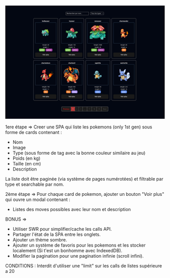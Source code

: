 ![PokeCard](/img/pokecard.png)

1ere étape => Creer une SPA qui liste les pokemons (only 1st gen) sous forme de cards contenant :

- Nom
- Image
- Type (sous forme de tag avec la bonne couleur similaire au jeu)
- Poids (en kg)
- Taille (en cm)
- Description

La liste doit être paginée (via système de pages numérotées) et filtrable par type et searchable par nom.

2ème étape => Pour chaque card de pokemon, ajouter un bouton "Voir plus" qui ouvre un modal contenant :

- Listes des moves possibles avec leur nom et description

BONUS =>

- Utiliser SWR pour simplifier/cache les calls API.
- Partager l'état de la SPA entre les onglets.
- Ajouter un thème sombre.
- Ajouter un système de favoris pour les pokemons et les stocker localement (Si t'est un bonhomme avec IndexedDB).
- Modifier la pagination pour une pagination infinie (scroll infini).

CONDITIONS : Interdit d'utiliser une "limit" sur les calls de listes supérieure a 20
